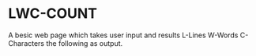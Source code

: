 # LWC-COUNT
A besic web page which takes user input and results    L-Lines  W-Words C-Characters the following as output.
               

